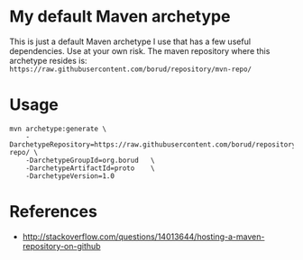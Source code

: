 # My default Maven archetype

This is just a default Maven archetype I use that has a few useful
dependencies.  Use at your own risk.  The maven repository where this archetype
resides is:  `https://raw.githubusercontent.com/borud/repository/mvn-repo/`

# Usage

    mvn archetype:generate \
    	-DarchetypeRepository=https://raw.githubusercontent.com/borud/repository/mvn-repo/ \
        -DarchetypeGroupId=org.borud   \
        -DarchetypeArtifactId=proto    \
        -DarchetypeVersion=1.0
    
# References

  - http://stackoverflow.com/questions/14013644/hosting-a-maven-repository-on-github
